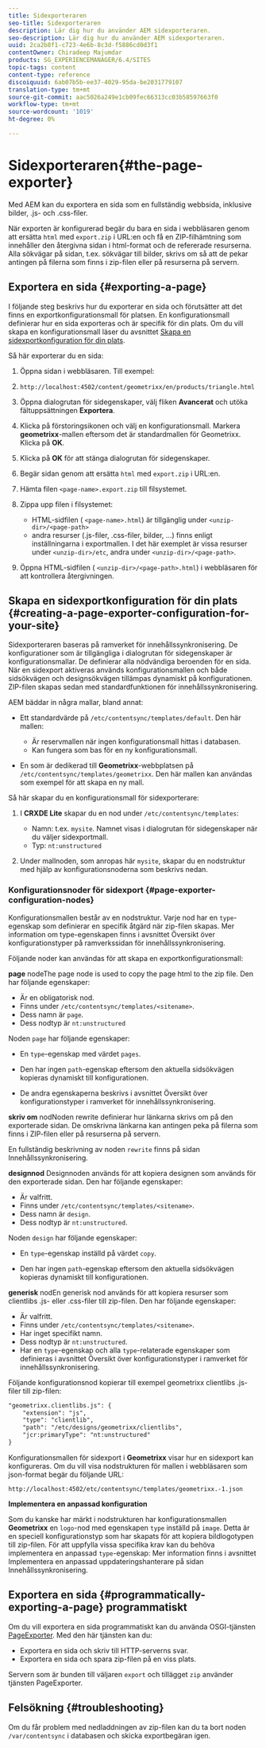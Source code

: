 ```yaml
---
title: Sidexporteraren
seo-title: Sidexporteraren
description: Lär dig hur du använder AEM sidexporteraren.
seo-description: Lär dig hur du använder AEM sidexporteraren.
uuid: 2ca2b8f1-c723-4e6b-8c3d-f5886cd0d3f1
contentOwner: Chiradeep Majumdar
products: SG_EXPERIENCEMANAGER/6.4/SITES
topic-tags: content
content-type: reference
discoiquuid: 6ab07b5b-ee37-4029-95da-be2031779107
translation-type: tm+mt
source-git-commit: aac5026a249e1cb09fec66313cc03b58597663f0
workflow-type: tm+mt
source-wordcount: '1019'
ht-degree: 0%

---
```



# Sidexporteraren{#the-page-exporter}

Med AEM kan du exportera en sida som en fullständig webbsida, inklusive bilder, .js- och .css-filer.

När exporten är konfigurerad begär du bara en sida i webbläsaren genom att ersätta `html` med `export.zip` i URL:en och få en ZIP-filhämtning som innehåller den återgivna sidan i html-format och de refererade resurserna. Alla sökvägar på sidan, t.ex. sökvägar till bilder, skrivs om så att de pekar antingen på filerna som finns i zip-filen eller på resurserna på servern.

## Exportera en sida {#exporting-a-page}

I följande steg beskrivs hur du exporterar en sida och förutsätter att det finns en exportkonfigurationsmall för platsen. En konfigurationsmall definierar hur en sida exporteras och är specifik för din plats. Om du vill skapa en konfigurationsmall läser du avsnittet [Skapa en sidexportkonfiguration för din plats](#creating-a-page-exporter-configuration-for-your-site).

Så här exporterar du en sida:

1. Öppna sidan i webbläsaren. Till exempel:
1. `http://localhost:4502/content/geometrixx/en/products/triangle.html`
1. Öppna dialogrutan för sidegenskaper, välj fliken **Avancerat** och utöka fältuppsättningen **Exportera**.

1. Klicka på förstoringsikonen och välj en konfigurationsmall. Markera **geometrixx**-mallen eftersom det är standardmallen för Geometrixx. Klicka på **OK**.

1. Klicka på **OK** för att stänga dialogrutan för sidegenskaper.
1. Begär sidan genom att ersätta `html` med `export.zip` i URL:en.

1. Hämta filen `<page-name>.export.zip` till filsystemet.

1. Zippa upp filen i filsystemet:

   * HTML-sidfilen ( `<page-name>.html`) är tillgänglig under `<unzip-dir>/<page-path>`
   * andra resurser (.js-filer, .css-filer, bilder, ...) finns enligt inställningarna i exportmallen. I det här exemplet är vissa resurser under `<unzip-dir>/etc`, andra under `<unzip-dir>/<page-path>`.

1. Öppna HTML-sidfilen ( `<unzip-dir>/<page-path>.html`) i webbläsaren för att kontrollera återgivningen.

## Skapa en sidexportkonfiguration för din plats {#creating-a-page-exporter-configuration-for-your-site}

Sidexporteraren baseras på ramverket för innehållssynkronisering. De konfigurationer som är tillgängliga i dialogrutan för sidegenskaper är konfigurationsmallar. De definierar alla nödvändiga beroenden för en sida. När en sidexport aktiveras används konfigurationsmallen och både sidsökvägen och designsökvägen tillämpas dynamiskt på konfigurationen. ZIP-filen skapas sedan med standardfunktionen för innehållssynkronisering.

AEM bäddar in några mallar, bland annat:

* Ett standardvärde på `/etc/contentsync/templates/default`. Den här mallen:

   * Är reservmallen när ingen konfigurationsmall hittas i databasen.
   * Kan fungera som bas för en ny konfigurationsmall.

* En som är dedikerad till **Geometrixx**-webbplatsen på `/etc/contentsync/templates/geometrixx`. Den här mallen kan användas som exempel för att skapa en ny mall.

Så här skapar du en konfigurationsmall för sidexporterare:

1. I **CRXDE Lite** skapar du en nod under `/etc/contentsync/templates`:

   * Namn: t.ex. `mysite`. Namnet visas i dialogrutan för sidegenskaper när du väljer sidexportmall.
   * Typ: `nt:unstructured`

1. Under mallnoden, som anropas här `mysite`, skapar du en nodstruktur med hjälp av konfigurationsnoderna som beskrivs nedan.

### Konfigurationsnoder för sidexport {#page-exporter-configuration-nodes}

Konfigurationsmallen består av en nodstruktur. Varje nod har en `type`-egenskap som definierar en specifik åtgärd när zip-filen skapas. Mer information om type-egenskapen finns i avsnittet Översikt över konfigurationstyper på ramverkssidan för innehållssynkronisering.

Följande noder kan användas för att skapa en exportkonfigurationsmall:

**page** nodeThe page node is used to copy the page html to the zip file. Den har följande egenskaper:

* Är en obligatorisk nod.
* Finns under `/etc/contentsync/templates/<sitename>`.
* Dess namn är `page`.
* Dess nodtyp är `nt:unstructured`

Noden `page` har följande egenskaper:

* En `type`-egenskap med värdet `pages`.

* Den har ingen `path`-egenskap eftersom den aktuella sidsökvägen kopieras dynamiskt till konfigurationen.

* De andra egenskaperna beskrivs i avsnittet Översikt över konfigurationstyper i ramverket för innehållssynkronisering.

**skriv om** nodNoden rewrite definierar hur länkarna skrivs om på den exporterade sidan. De omskrivna länkarna kan antingen peka på filerna som finns i ZIP-filen eller på resurserna på servern.

En fullständig beskrivning av noden `rewrite` finns på sidan Innehållssynkronisering.

**designnod** Designnoden används för att kopiera designen som används för den exporterade sidan. Den har följande egenskaper:

* Är valfritt.
* Finns under `/etc/contentsync/templates/<sitename>`.
* Dess namn är `design`.
* Dess nodtyp är `nt:unstructured`.

Noden `design` har följande egenskaper:

* En `type`-egenskap inställd på värdet `copy`.

* Den har ingen `path`-egenskap eftersom den aktuella sidsökvägen kopieras dynamiskt till konfigurationen.

**generisk** nodEn generisk nod används för att kopiera resurser som clientlibs .js- eller .css-filer till zip-filen. Den har följande egenskaper:

* Är valfritt.
* Finns under `/etc/contentsync/templates/<sitename>`.
* Har inget specifikt namn.
* Dess nodtyp är `nt:unstructured`.
* Har en `type`-egenskap och alla `type`-relaterade egenskaper som definieras i avsnittet Översikt över konfigurationstyper i ramverket för innehållssynkronisering.

Följande konfigurationsnod kopierar till exempel geometrixx clientlibs .js-filer till zip-filen:

```xml
"geometrixx.clientlibs.js": {
    "extension": "js",
    "type": "clientlib",
    "path": "/etc/designs/geometrixx/clientlibs",
    "jcr:primaryType": "nt:unstructured"
}
```

Konfigurationsmallen för sidexport i **Geometrixx** visar hur en sidexport kan konfigureras. Om du vill visa nodstrukturen för mallen i webbläsaren som json-format begär du följande URL:

`http://localhost:4502/etc/contentsync/templates/geometrixx.-1.json`

**Implementera en anpassad konfiguration**

Som du kanske har märkt i nodstrukturen har konfigurationsmallen **Geometrixx** en `logo`-nod med egenskapen `type` inställd på `image`. Detta är en speciell konfigurationstyp som har skapats för att kopiera bildlogotypen till zip-filen. För att uppfylla vissa specifika krav kan du behöva implementera en anpassad `type`-egenskap: Mer information finns i avsnittet Implementera en anpassad uppdateringshanterare på sidan Innehållssynkronisering.

## Exportera en sida {#programmatically-exporting-a-page} programmatiskt

Om du vill exportera en sida programmatiskt kan du använda OSGI-tjänsten [PageExporter](https://helpx.adobe.com/experience-manager/6-4/sites/developing/using/reference-materials/javadoc/index.html?com/day/cq/wcm/contentsync/PageExporter.html). Med den här tjänsten kan du:

* Exportera en sida och skriv till HTTP-serverns svar.
* Exportera en sida och spara zip-filen på en viss plats.

Servern som är bunden till väljaren `export` och tillägget `zip` använder tjänsten PageExporter.

## Felsökning {#troubleshooting}

Om du får problem med nedladdningen av zip-filen kan du ta bort noden `/var/contentsync` i databasen och skicka exportbegäran igen.

